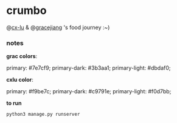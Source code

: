 # crumbo

@[cx-lu](https://github.com/cx-lu) &amp; @[gracejiang](https://github.com/gracejiang) 's food journey :~)

### notes

**grac colors**:

primary: #7e7cf9;
primary-dark: #3b3aa1;
primary-light: #dbdaf0;

**cxlu color**: 

primary: #f9be7c;
primary-dark: #c9791e;
primary-light: #f0d7bb;

**to run**

`python3 manage.py runserver`
